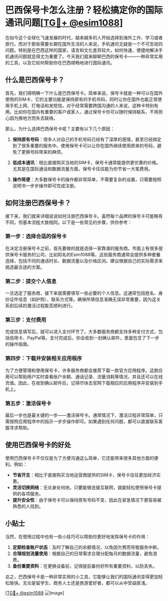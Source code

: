 # 巴西保号卡怎么注册？轻松搞定你的国际通讯问题[[TG💪+ @esim1088](https://t.me/s/esim1088)]

在如今这个全球化飞速发展的时代，越来越多的人开始选择到海外工作、学习或者旅行。而对于那些需要长期在国外生活的人来说，手机通讯无疑是一个不可忽视的问题。特别是在巴西这样的国家，语言和文化差异较大，如何快速、便捷地解决手机通讯问题就显得尤为重要了。今天我们就来聊聊巴西的保号卡——一种非常实用的工具，以及它如何帮助你在巴西顺畅地进行国际通讯。

## 什么是巴西保号卡？

首先，我们得明确一下什么是巴西保号卡。简单来说，保号卡就是一种可以在国外使用的SIM卡，它的主要功能是保持原有的手机号码，同时让你在国外也能正常使用手机上网、打电话和发短信。对于经常需要跨国沟通的人来说，这种卡特别有用。比如你在国内有重要的客户或家人，通过保号卡你可以随时保持联系，不用担心因为换地方而失去联络。

那么，为什么选择巴西保号卡呢？主要有以下几个原因：

1. **保持原有号码**：很多人对自己的手机号码已经有了深厚的感情，甚至已经绑定到了很多重要的服务中。使用保号卡可以让你在国外继续使用原来的号码，避免了更换号码带来的麻烦。
   
2. **低成本通讯**：相比直接购买当地的SIM卡，保号卡通常能提供更优惠的价格。尤其是在国际通话和数据流量方面，保号卡往往能为你节省一大笔费用。

3. **操作简便**：大多数保号卡的操作都非常简单，不需要复杂的设置，只需要按照说明书一步步操作即可完成注册。

## 如何注册巴西保号卡？

接下来，我们就来详细说说如何注册巴西保号卡。虽然每个品牌的保号卡可能略有不同，但基本流程大致相同。以下是一些常见的步骤，供你参考：

### 第一步：选择合适的保号卡

在决定注册保号卡之前，首先要做的就是选择一家靠谱的服务商。市面上有很多提供保号卡服务的公司，比如知名的Esim1088等。这些服务商通常会提供多种套餐选择，包括不同的通话时长、数据流量以及价格区间。建议根据自己的实际需求来挑选最合适的方案。

### 第二步：提交个人信息

一旦选定了服务商，接下来就需要填写一些必要的个人信息。这通常包括姓名、身份证件信息（如护照）、联系方式等。确保所填信息准确无误非常重要，因为这关系到后续的激活过程能否顺利进行。

### 第三步：支付费用

完成信息填写后，就可以进入支付环节了。大多数服务商都支持多种支付方式，包括信用卡、PayPal等。支付完成后，你会收到一封确认邮件，里面包含了下一步的操作指南。

### 第四步：下载并安装相关应用程序

为了方便管理和使用保号卡，许多服务商都会推荐下载一款官方应用程序。这款应用可以帮助用户实时查看账户余额、通话记录、流量消耗等情况，并且还可以在线充值。因此，在收到确认邮件后，记得尽快去官网下载相应的应用程序并安装到手机上。

### 第五步：激活保号卡

最后一步也是最关键的一步——激活保号卡。通常情况下，激活过程非常简单，只需按照应用程序中的指示一步步操作即可。如果遇到任何问题，都可以直接联系客服寻求帮助。

## 使用巴西保号卡的好处

使用巴西保号卡不仅仅是为了方便沟通这么简单，它还能带来很多其他方面的便利。例如：

- **节省开支**：相比于直接购买当地运营商提供的SIM卡，保号卡往往更加经济实惠。
- **灵活切换网络**：无论身处何地，只要能够连接互联网，就能轻松使用保号卡提供的各项服务。
- **提升安全性**：由于保号卡可以保持原有号码不变，因此在紧急情况下更容易被熟悉的人找到。

## 小贴士

当然，在使用过程中也有一些小技巧可以帮助你更好地发挥保号卡的作用：

1. **定期检查账户状态**：及时了解自己的余额情况，以免因欠费而导致服务中断。
2. **合理规划流量使用**：根据自己的日常需求合理分配每月的数据流量，避免浪费。
3. **备份重要资料**：在更换设备前，记得提前备份好所有重要资料，以防丢失。

总之，巴西保号卡是一种非常实用的小工具，它能够让我们的国际通讯变得更加轻松愉快。无论是留学生、商务人士还是旅游爱好者，都可以从中受益匪浅。

[[TG💪+ @esim1088](https://t.me/s/esim1088) ![Image](https://i.postimg.cc/4NQfJmqS/Snipaste-2025-05-13-00-14-12.png)]